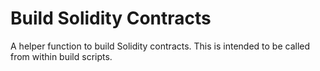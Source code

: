 # Build Solidity Contracts

A helper function to build Solidity contracts. This is intended to be called
from within build scripts.
